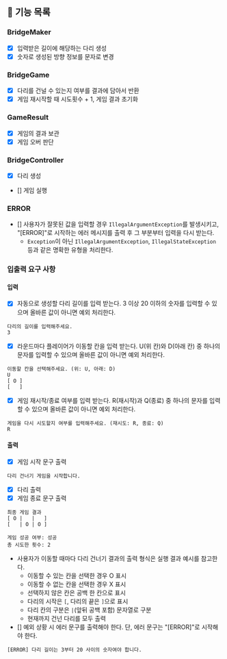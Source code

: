 
## 🚀 기능 목록
### BridgeMaker
- [x] 입력받은 길이에 해당하는 다리 생성
- [x] 숫자로 생성된 방향 정보를 문자로 변경

### BridgeGame
- [x] 다리를 건널 수 있는지 여부를 결과에 담아서 반환
- [x] 게임 재시작할 때 시도횟수 + 1, 게임 결과 초기화 

### GameResult
- [x] 게임의 결과 보관
- [x] 게임 오버 판단

### BridgeController
- [x] 다리 생성
- [] 게임 실행

### ERROR
- [] 사용자가 잘못된 값을 입력할 경우 `IllegalArgumentException`를 발생시키고, "[ERROR]"로 시작하는 에러 메시지를 출력 후 그 부분부터 입력을 다시 받는다.
    - `Exception`이 아닌 `IllegalArgumentException`, `IllegalStateException` 등과 같은 명확한 유형을 처리한다.

### 입출력 요구 사항

#### 입력
- [x] 자동으로 생성할 다리 길이를 입력 받는다. 3 이상 20 이하의 숫자를 입력할 수 있으며 올바른 값이 아니면 예외 처리한다.
```
다리의 길이를 입력해주세요.
3
```
- [x] 라운드마다 플레이어가 이동할 칸을 입력 받는다. U(위 칸)와 D(아래 칸) 중 하나의 문자를 입력할 수 있으며 올바른 값이 아니면 예외 처리한다.
```
이동할 칸을 선택해주세요. (위: U, 아래: D)
U
[ O ]
[   ]
```
- [x] 게임 재시작/종료 여부를 입력 받는다. R(재시작)과 Q(종료) 중 하나의 문자를 입력할 수 있으며 올바른 값이 아니면 예외 처리한다.
```
게임을 다시 시도할지 여부를 입력해주세요. (재시도: R, 종료: Q)
R
```

#### 출력
- [x] 게임 시작 문구 출력
```
다리 건너기 게임을 시작합니다.
```
- [x] 다리 출력
- [x] 게임 종료 문구 출력
```
최종 게임 결과
[ O |   |   ]
[   | O | O ]

게임 성공 여부: 성공
총 시도한 횟수: 2
```
- 사용자가 이동할 때마다 다리 건너기 결과의 출력 형식은 실행 결과 예시를 참고한다.
    - 이동할 수 있는 칸을 선택한 경우 O 표시
    - 이동할 수 없는 칸을 선택한 경우 X 표시
    - 선택하지 않은 칸은 공백 한 칸으로 표시
    - 다리의 시작은 `[`, 다리의 끝은 `]`으로 표시
    - 다리 칸의 구분은 ` | `(앞뒤 공백 포함) 문자열로 구분
    - 현재까지 건넌 다리를 모두 출력
- [] 예외 상황 시 에러 문구를 출력해야 한다. 단, 에러 문구는 "[ERROR]"로 시작해야 한다.
```
[ERROR] 다리 길이는 3부터 20 사이의 숫자여야 합니다.
```